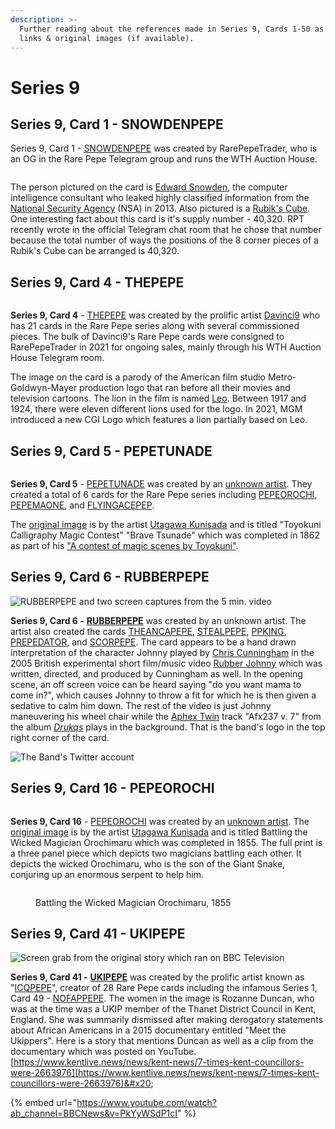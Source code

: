 ```yaml
---
description: >-
  Further reading about the references made in Series 9, Cards 1-50 as well as
  links & original images (if available).
---
```


# Series 9

## Series 9, Card 1 - SNOWDENPEPE

Series 9, Card 1 - [SNOWDENPEPE](https://pepe.wtf/asset/SNOWDENPEPE) was created by RarePepeTrader, who is an OG in the Rare Pepe Telegram group and runs the WTH Auction House.

<figure><img src="../../../.gitbook/assets/S09 C01 - SNOWDENPEPE.gif" alt=""><figcaption></figcaption></figure>

The person pictured on the card is [Edward Snowden](https://en.wikipedia.org/wiki/Edward\_Snowden), the computer intelligence consultant who leaked highly classified information from the [National Security Agency](https://en.wikipedia.org/wiki/National\_Security\_Agency) (NSA)  in 2013. Also pictured is a [Rubik's Cube](https://en.wikipedia.org/wiki/Rubik's\_Cube). One interesting fact about this card is it's supply number - 40,320. RPT recently wrote in the official Telegram chat room that he chose that number because the total number of ways the positions of the 8 corner pieces of a Rubik's Cube can be arranged is 40,320.

## Series 9, Card 4 - THEPEPE

<figure><img src="../../../.gitbook/assets/S09 C04 - THEPEPE card and source.jpg" alt=""><figcaption></figcaption></figure>

**Series 9, Card 4** - [THEPEPE](https://pepe.wtf/asset/THEPEPE) was created by the prolific artist [Davinci9](https://pepe.wtf/artists/Davinci9) who has 21 cards in the Rare Pepe series along with several commissioned pieces. The bulk of Davinci9's Rare Pepe cards were consigned to RarePepeTrader in 2021 for ongoing sales, mainly through his WTH Auction House Telegram room.&#x20;

The image on the card is a parody of the American film studio Metro-Goldwyn-Mayer production logo that ran before all their movies and television cartoons. The lion in the film is named [Leo](https://en.wikipedia.org/wiki/Leo\_the\_Lion\_\(MGM\)). Between 1917 and 1924, there were eleven different lions used for the logo. In 2021, MGM introduced a new CGI Logo which features a lion partially based on Leo.

## Series 9, Card 5 - PEPETUNADE

<figure><img src="../../../.gitbook/assets/S09 C05 - PEPETUNADE card and source.jpg" alt=""><figcaption></figcaption></figure>

**Series 9, Card 5** - [PEPETUNADE](https://pepe.wtf/asset/PEPETUNADE) was created by an [unknown artist](https://pepe.wtf/artists/1AKEuLtnq73BNQjHxU2BVoV4NQSEDDUATj). They created a total of 6 cards for the Rare Pepe series including [PEPEOROCHI](https://pepe.wtf/asset/PEPEOROCHI), [PEPEMAONE](https://pepe.wtf/asset/PEPEMAONE), and [FLYINGACEPEP](https://pepe.wtf/asset/FLYINGACEPEP).

The [original image](https://ukiyo-e.org/image/waseda/006-5705) is by the artist [Utagawa Kunisada](https://en.wikipedia.org/wiki/Kunisada) and is titled "Toyokuni Calligraphy Magic Contest" "Brave Tsunade" which was completed in 1862 as part of his ["A contest of magic scenes by Toyokuni"](http://www.kunisada.de/Kunisada-series60ths/series105/series105-1.htm).

## Series 9, Card 6 - RUBBERPEPE

![RUBBERPEPE and two screen captures from the 5 min. video](<../../../.gitbook/assets/S09 C06 - card and source.jpg>)

**Series 9, Card 6 -** [**RUBBERPEPE**](https://pepe.wtf/asset/RUBBERPEPE) was created by an unknown artist. The artist also created the cards [THEANCAPEPE](https://pepe.wtf/asset/THEANCAPEPE), [STEALPEPE](https://pepe.wtf/asset/STEALPEPE), [PPKING](https://pepe.wtf/asset/PPKING), [PREPEDATOR](https://pepe.wtf/asset/PREPEDATOR), and [SCORPEPE](https://pepe.wtf/asset/SCORPEPE). The card appears to be a hand drawn interpretation of the character Johnny played by [Chris Cunningham](https://en.wikipedia.org/wiki/Chris\_Cunningham) in the 2005 British experimental short film/music video [Rubber Johnny](https://youtu.be/eRvfxWRi6qQ) which was written, directed, and produced by Cunningham as well. In the opening scene, an off screen voice can be heard saying "do you want mama to come in?", which causes Johnny to throw a fit for which he is then given a sedative to calm him down. The rest of the video is just Johnny maneuvering his wheel chair while the [Aphex Twin](https://en.wikipedia.org/wiki/Aphex\_Twin) track "Afx237 v. 7" from the album [_Drukqs_](https://en.wikipedia.org/wiki/Drukqs) plays in the background. That is the band's logo in the top right corner of the card.&#x20;

![The Band's Twitter account](<../../../.gitbook/assets/S09 C06 - RUBBERPEPE 3 of 2.png>)

## Series 9, Card 16 - PEPEOROCHI

<figure><img src="../../../.gitbook/assets/S09 C16 - PEPEOROCHI source and card.jpg" alt=""><figcaption></figcaption></figure>

**Series 9, Card 16** - [PEPEOROCHI](https://pepe.wtf/asset/PEPEOROCHI) was created by an [unknown artist](https://pepe.wtf/artists/1AKEuLtnq73BNQjHxU2BVoV4NQSEDDUATj). The [original image](https://www.fujiarts.com/cgi-bin/item.pl?item=680950) is by the artist [Utagawa Kunisada](https://en.wikipedia.org/wiki/Kunisada) and is titled Battling the Wicked Magician Orochimaru which was completed in 1855. The full print is a three panel piece which depicts two magicians battling each other. It depicts the wicked Orochimaru, who is the son of the Giant Snake, conjuring up an enormous serpent to help him.

<figure><img src="../../../.gitbook/assets/S09 C16 - PEPEOROCHI.jpg" alt=""><figcaption><p>Battling the Wicked Magician Orochimaru, 1855</p></figcaption></figure>

## Series 9, Card 41 - UKIPEPE

![Screen grab from the original story which ran on BBC Television](<../../../.gitbook/assets/S09 C41 - UKIPEPE card  and source.png>)

**Series 9, Card 41 -** [**UKIPEPE**](https://pepe.wtf/asset/UKIPEPE) was created by the prolific artist known as "[ICQPEPE](https://pepe.wtf/artists/ICQPEPE)", creator of 28 Rare Pepe cards including the infamous Series 1, Card 49 - [NOFAPPEPE](https://pepe.wtf/asset/NOFAPPEPE). The women in the image is Rozanne Duncan, who was at the time was a UKIP member of the Thanet District Council in Kent, England. She was summarily dismissed after making derogatory statements about African Americans in a 2015 documentary entitled "Meet the Ukippers". Here is a story that mentions Duncan as well as a clip from the documentary which was posted on YouTube. [https://www.kentlive.news/news/kent-news/7-times-kent-councillors-were-2663976](https://www.kentlive.news/news/kent-news/7-times-kent-councillors-were-2663976)&#x20;

{% embed url="https://www.youtube.com/watch?ab_channel=BBCNews&v=PkYyWSdP1cI" %}
